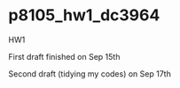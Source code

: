 # p8105_hw1_dc3964
HW1

First draft finished on Sep 15th

Second draft (tidying my codes) on Sep 17th